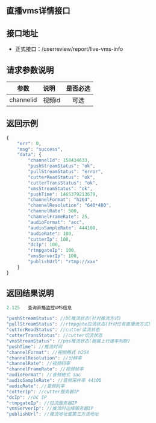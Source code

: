 直播vms详情接口
----------

接口地址
----------
  * 正式接口：/userreview/report/live-vms-info

请求参数说明
----------
|  参数         |说明          |是否必选|
| ------------- |:-------------|:-----:|
| channelid      | 视频id |可选    |
返回示例
----------
```javascript
{
    "err": 0,
    "msg": "success",
    "data": {
        "channelId": 158434633,
        "pushStreamStatus": "ok",
        "pullStreamStatus": "error",
        "cutterReadStatus": "ok",
        "cutterTransStatus": "ok",
        "vmsStreamStatus": "ok",
        "pushTime": 1465379213679,
        "channelFormat": "h264",
        "channelResolution": "640*480",
        "channelRate": 500,
        "channelFrameRate": 25,
        "audioFormat": "acc",
        "audioSampleRate": 444100,
        "audioRate": 100,
        "cutterIp": 100,
        "dcIp": 100,
        "rtmpgateIp": 100,
        "vmsServerIp": 100,
        "publishUrl": "rtmp://xxx"
    }
}
```

返回结果说明
----------
```javascript
2.125	查询直播监控VMS信息

"pushStreamStatus": //DC推流状态(针对推流方式)
"pullStreamStatus": //rtmpgate拉流状态(针对已有直播流方式)
"cutterReadStatus": //cutter读流状态
"cutterTransStatus": //cutter切流状态
"vmsStreamStatus": //pms推流状态(根据上行速率判断)
"pushTime": //推流时间
"channelFormat": //视频格式 h264
"channelResolution": //分辨率
"channelRate": //视频码率
"channelFrameRate": //视频帧率
"audioFormat": //音频格式 aac
"audioSampleRate": //音频采样率 44100
"audioRate": //音频码率
"cutterIp": //cutter服务器IP
"dcIp": //DC IP
"rtmpgateIp": //拉流服务器IP
"vmsServerIp": //推流时边缘服务器IP
"publishUrl": //推流地址或第三方流地址
```
